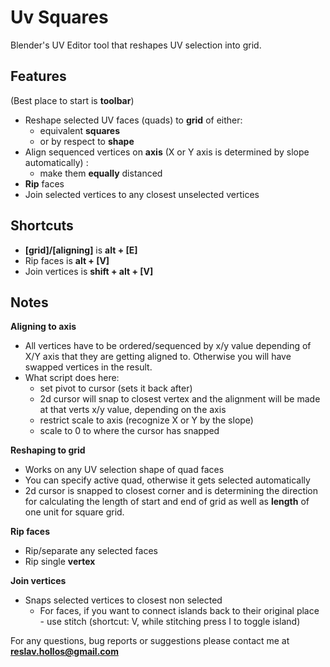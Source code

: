 Uv Squares
==
Blender's UV Editor tool that reshapes UV selection into grid. 

Features
--
(Best place to start is **toolbar**)
* Reshape selected UV faces (quads) to **grid** of either:
    * equivalent **squares** 
    * or by respect to **shape**
* Align sequenced vertices on **axis** (X or Y axis is determined by slope automatically) :
    * make them **equally** distanced
* **Rip** faces
* Join selected vertices to any closest unselected vertices 

Shortcuts
--
* **[**grid**]/[**aligning**]** is **alt + [E]** 
* Rip faces is **alt + [V]**
* Join vertices is **shift + alt + [V]**

Notes
--
**Aligning to axis**
* All vertices have to be ordered/sequenced by x/y value depending of X/Y axis that they are getting aligned to. Otherwise you will have swapped vertices in the result.
* What script does here:
    * set pivot to cursor (sets it back after)
    * 2d cursor will snap to closest vertex and the alignment will be made at that verts x/y value, depending on the axis
    * restrict scale to axis (recognize X or Y by the slope) 
    * scale to 0 to where the cursor has snapped
    
**Reshaping to grid**
* Works on any UV selection shape of quad faces
* You can specify active quad, otherwise it gets selected automatically 
* 2d cursor is snapped to closest corner and is determining the direction for calculating the length of start and end of grid as well as **length** of one unit for square grid.

**Rip faces**
* Rip/separate any selected faces
* Rip single **vertex**

**Join vertices**
* Snaps selected vertices to closest non selected
    * For faces, if you want to connect islands back to their original place - use stitch (shortcut: V, while stitching press I to toggle island)

For any questions, bug reports or suggestions please contact me at **reslav.hollos@gmail.com**
